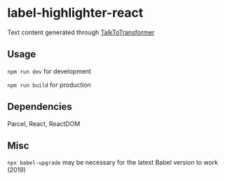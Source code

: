 # label-highlighter-react

Text content generated through [TalkToTransformer](https://talktotransformer.com/)
## Usage

```npm run dev``` for development

 ```npm run build``` for production

## Dependencies 

Parcel, React, ReactDOM

## Misc 

```npx babel-upgrade``` may be necessary for the latest Babel version to work (2019)
